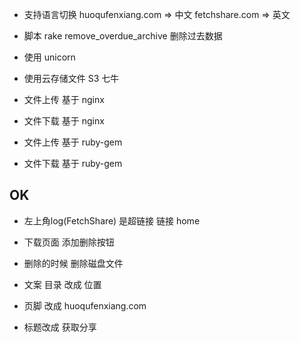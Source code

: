 
+ 支持语言切换
  huoqufenxiang.com => 中文
  fetchshare.com => 英文

+ 脚本 rake remove_overdue_archive 删除过去数据

+ 使用 unicorn
+ 使用云存储文件 S3 七牛

+ 文件上传 基于 nginx
+ 文件下载 基于 nginx

+ 文件上传 基于 ruby-gem
+ 文件下载 基于 ruby-gem

OK
-------------------
+ 左上角log(FetchShare) 是超链接 链接 home
+ 下载页面 添加删除按钮
+ 删除的时候 删除磁盘文件
+ 文案 目录 改成 位置
+ 页脚 改成 huoqufenxiang.com

+ 标题改成 获取分享
